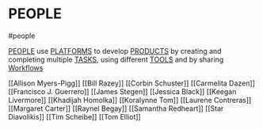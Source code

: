 # PEOPLE 
 #people

[PEOPLE](PEOPLE.md) use [PLATFORMS](PLATFORMS.md) to develop [PRODUCTS](PRODUCTS.md) by creating and completing multiple [TASKS](TASKS.md), using different [TOOLS](TOOLS.md) and by sharing [Workflows](Workflows.md)

[[Allison Myers-Pigg]]
[[Bill Razey]]
[[Corbin Schuster]]
[[Carmelita Dazen]]
[[Francisco J. Guerrero]]
[[James Stegen]]
[[Jessica Black]]
[[Keegan Livermore]]
[[Khadijah Homolka]]
[[Koralynne Tom]]
[[Laurene Contreras]]
[[Margaret Carter]]
[[Raynel Begay]]
[[Samantha Redheart]]
[[Star Diavolikis]]
[[Tim Scheibe]]
[[Tom Elliot]]







 
